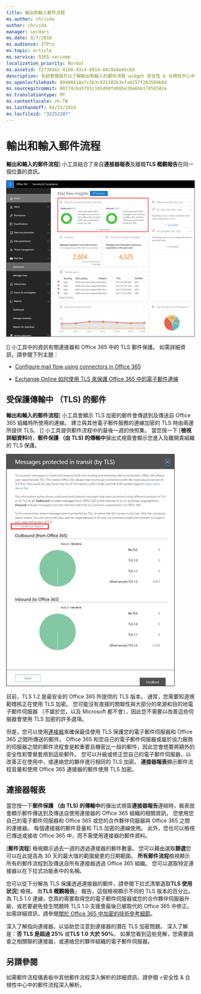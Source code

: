 ```yaml
---
title: 輸出和輸入郵件流程
ms.author: chrisda
author: chrisda
manager: serdars
ms.date: 8/7/2018
ms.audience: ITPro
ms.topic: article
ms.service: O365-seccomp
localization_priority: Normal
ms.assetid: f2738dec-41b0-43c4-b814-84c0a4e45c6d
description: 系統管理員可以了解輸出和輸入的郵件流程 widget 安全性 & 合規性中心中的郵件流程儀表板中。
ms.openlocfilehash: 89408618e7c5b3c921382b3efa0257f263509b6d
ms.sourcegitcommit: 0017dc6a5f81c165d9dfd88be39a6bb17856582e
ms.translationtype: MT
ms.contentlocale: zh-TW
ms.lasthandoff: 04/23/2019
ms.locfileid: "32252207"
---
```

# <a name="outbound-and-inbound-mail-flow"></a>輸出和輸入郵件流程

**輸出和輸入的郵件流程**] 小工具結合了來自**連接器報表**及離職**TLS 概觀報告**在同一個位置的資訊。

![輸入與輸出郵件流程報表中的郵件流程儀表板中安全性 & 合規性中心](media/2c591d1c-bad6-4b72-890e-f8fdfd4f447a.png)

[] 小工具中的資訊有關連接器和 Office 365 中的 TLS 郵件保護。 如需詳細資訊，請參閱下列主題：

- [Configure mail flow using connectors in Office 365](https://technet.microsoft.com/library/ms.exch.eac.connectorselection.aspx)

- [Exchange Online 如何使用 TLS 來保護 Office 365 中的電子郵件連線](https://support.office.com/article/4CDE0CDA-3430-4DC0-B489-F2C0736C929F)

## <a name="message-protected-in-transit-by-tls"></a>受保護傳輸中 （TLS) 的郵件

**輸出和輸入的郵件流程**] 小工具會顯示 TLS 加密的郵件會傳遞到及傳送自 Office 365 組織時所使用的連線。 建立與其他電子郵件服務的連線加密的 TLS 時由兩邊所提供 TLS。 [] 小工具提供郵件流程中的最後一週的快照集。 當您按一下 [**檢視詳細資料**時，**郵件保護 （由 TLS) 的傳輸中**彈出式視窗會顯示您進入及離開貴組織的 TLS 保護。

![保護安全性 & 合規性中心中 （藉由 TLS) 加密彈出式視窗中的郵件](media/825aa74c-413d-4141-8e3c-dfe68ae78eed.png)

目前，TLS 1.2 是最安全的 Office 365 所提供的 TLS 版本。 通常，您需要知道規範稽核正在使用 TLS 加密。 您可能沒有直接的關聯性與大部分的來源和目的地電子郵件伺服器 （不屬於您，以及 Microsoft 都不會），因此您不需要以改善這些伺服器會使用 TLS 加密的許多選項。

但是，您可以使用[連接器](https://technet.microsoft.com/library/ms.exch.eac.connectorselection.aspx)來確保最佳使用 TLS 保護您的電子郵件伺服器和 Office 365 之間所傳送的郵件。 Office 365 和您自己的電子郵件伺服器或屬於協力廠商的伺服器之間的郵件流程會是較重要且機密比一般的郵件，因此您會想要將額外的安全性和警覺套用到這些郵件。 您可以升級或修正您自己的電子郵件伺服器，以改善正在使用中，或連絡您的夥伴進行相同的 TLS 加密。 **連接器報表**顯示郵件流程音量和使用 Office 365 連接器的郵件使用 TLS 加密。

## <a name="connector-report"></a>連接器報表

當您按一下**郵件保護 （由 TLS) 的傳輸中**的彈出式視窗**連接器報告**連結時，報表就會顯示郵件傳送到及傳送自使用連接器的 Office 365 組織的相關資訊。 您使用您自己的電子郵件伺服器和 Office 365 或您的合作夥伴伺服器與 Office 365 之間的連接器。 每個連接器的郵件音量和 TLS 加密的連線使用。 此外，您也可以檢視已傳送或接收 Office 365 中，而不需使用連接器的郵件資料。

[**郵件流程**] 檢視顯示過去一週的透過連接器的郵件數量。 您可以藉由選取**篩選**您可以在此提高為 30 天的最大值的範圍變更的日期範圍。 **所有郵件流程**檢視顯示所有的郵件流程到及傳送自所有連接器透過 Office 365 組織。 您可以選取特定連接器以在下拉式功能表中的名稱。

您可以從下分解為 TLS 保護透過連接器的郵件，請參閱下拉式清單選取**TLS 使用狀況**] 檢視。 為**TLS 概觀報告**」 報告，這個檢視顯示不同的 TLS 版本的百分比。 為 TLS 1.0 連線，您真的需要取得您的電子郵件伺服器或您的合作夥伴伺服器升級，或若要避免發生問題時 TLS 1.0 支援會最後已被取代的 Office 365 中修正。 如需詳細資訊，請參閱[關於 Office 365 中加密的技術參考細節](https://support.office.com/article/862cbe93-4268-4ef9-ba79-277545ecf221)。

深入了解指向連接器，以協助您注意到連接器的潛在 TLS 加密問題。 深入了解是：**否 TLS 是超過 25%** 或**TLS 1.0 大於 50%**。 如果您看到這些見解，您需要調查之相關聯的連接器，或連絡您的夥伴組織的電子郵件伺服器。

## <a name="see-also"></a>另請參閱

如需郵件流程儀表板中其他郵件流程深入解析的詳細資訊，請參閱 <<c0>安全性 &amp; 合規性中心中的郵件流程深入解析。

